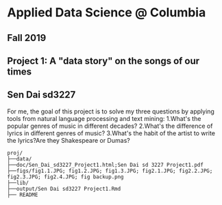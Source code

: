 # Applied Data Science @ Columbia
## Fall 2019
## Project 1: A "data story" on the songs of our times
## Sen Dai sd3227
For me, the goal of this project is to solve my three questions by applying tools from natural language processing and text mining:
1.What's the popular genres of music in different decades? 
2.What's the difference of lyrics in different genres of music? 
3.What's the habit of the artist to write the lyrics?Are they Shakespeare or Dumas?

```
proj/
├──data/
├──doc/Sen_Dai_sd3227_Project1.html;Sen Dai sd 3227 Project1.pdf
├──figs/fig1.1.JPG; fig1.2.JPG; fig1.3.JPG; fig2.1.JPG; fig2.2.JPG; fig2.3.JPG; fig2.4.JPG; fig backup.png
├──lib/
├──output/Sen Dai sd3227 Project1.Rmd
├── README
```
